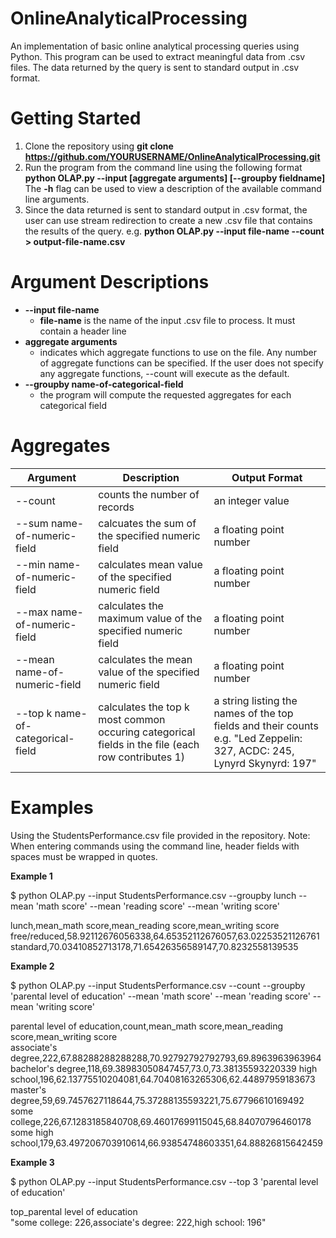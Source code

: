 # OnlineAnalyticalProcessing
An implementation of basic online analytical processing queries using Python. This program can be used to extract meaningful data from .csv files. The data returned by the query is sent to standard output in .csv format.
# Getting Started
1. Clone the repository using **git clone https://github.com/YOURUSERNAME/OnlineAnalyticalProcessing.git**
2. Run the program from the command line using the following format 
  **python OLAP.py --input <file-name> [aggregate arguments] [--groupby fieldname]**<br/>
    The **-h** flag can be used to view a description of the available command line arguments.
3. Since the data returned is sent to standard output in .csv format, the user can use stream redirection to create a new .csv file that 
 contains the results of the query. e.g. **python OLAP.py --input file-name --count > output-file-name.csv**

# Argument Descriptions

* **--input file-name**
  * **file-name** is the name of the input .csv file to process. It must contain a header line
* **aggregate arguments**
  * indicates which aggregate functions to use on the file. Any number of aggregate functions can be specified. If the user does not      specify any aggregate functions, --count will execute as the default.
* **--groupby name-of-categorical-field**
  * the program will compute the requested aggregates for each categorical field
  
 # Aggregates
 
 |Argument|Description|Output Format|
 |------------|-----------|-------------|
 |--count|counts the number of records|an integer value|
 |--sum name-of-numeric-field|calcuates the sum of the specified numeric field|a floating point number|
 |--min name-of-numeric-field|calculates mean value of the specified numeric field|a floating point number|
 |--max name-of-numeric-field|calculates the maximum value of the specified numeric field| a floating point number|
 |--mean name-of-numeric-field|calculates the mean value of the specified numeric field| a floating point number|
 |--top k name-of-categorical-field|calculates the top k most common occuring categorical fields in the file (each row contributes 1)|a string listing the names of the top fields and their counts e.g. "Led Zeppelin: 327, ACDC: 245, Lynyrd Skynyrd: 197"|
 
 # Examples
 Using the StudentsPerformance.csv file provided in the repository.
 Note: When entering commands using the command line, header fields with spaces must be wrapped in quotes.
 
 **Example 1**
 
 $ python OLAP.py --input StudentsPerformance.csv --groupby lunch --mean 'math score' --mean 'reading score' --mean 'writing score'


lunch,mean_math score,mean_reading score,mean_writing score
free/reduced,58.92112676056338,64.65352112676057,63.02253521126761
standard,70.03410852713178,71.65426356589147,70.8232558139535

**Example 2**

$ python OLAP.py --input StudentsPerformance.csv --count --groupby 'parental level of education' --mean 'math score' --mean 'reading score' --mean 'writing score'


parental level of education,count,mean_math score,mean_reading score,mean_writing score<br/>
associate's degree,222,67.88288288288288,70.92792792792793,69.8963963963964
bachelor's degree,118,69.38983050847457,73.0,73.38135593220339
high school,196,62.13775510204081,64.70408163265306,62.44897959183673
master's degree,59,69.7457627118644,75.37288135593221,75.67796610169492
some college,226,67.1283185840708,69.46017699115045,68.84070796460178
some high school,179,63.497206703910614,66.93854748603351,64.88826815642459

**Example 3**

$ python OLAP.py --input StudentsPerformance.csv --top 3 'parental level of education'

top_parental level of education<br/>
"some college: 226,associate's degree: 222,high school: 196"

